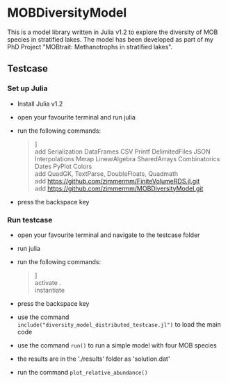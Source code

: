 # MOBDiversityModel

This is a model library written in Julia v1.2 to explore the diversity of MOB species in stratified lakes. The model has been developed as part of my PhD Project "MOBtrait: Methanotrophs in stratified lakes".


## Testcase
### Set up Julia
- Install Julia v1.2
- open your favourite terminal and run julia
- run the following commands:

	> ]<br/>
	> add Serialization DataFrames CSV Printf DelimitedFiles JSON Interpolations Mmap LinearAlgebra SharedArrays Combinatorics Dates PyPlot Colors<br/>
	> add QuadGK, TextParse, DoubleFloats, Quadmath <br/>
	> add https://github.com/zimmermm/FiniteVolumeRDS.jl.git<br/>
	> add https://github.com/zimmermm/MOBDiversityModel.git

- press the backspace key


### Run testcase
- open your favourite terminal and navigate to the testcase folder
- run julia

- run the following commands:

	> ]<br/>
	> activate .<br/>
	> instantiate

- press the backspace key
- use the command `include("diversity_model_distributed_testcase.jl")` to load the main code
- use the command `run()` to run a simple model with four MOB species
- the results are in the './results' folder as 'solution.dat'
- run the command `plot_relative_abundance()`
